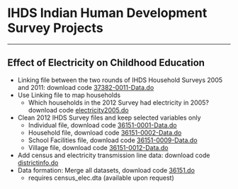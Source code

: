 # IHDS Indian Human Development Survey Projects

***

## Effect of Electricity on Childhood Education

- Linking file between the two rounds of IHDS Household Surveys 2005 and 2011: download code [37382-0011-Data.do](https://raw.githubusercontent.com/sureshlazaruspaul/ihds/main/stata-codes/37382-0011-Data.do)
- Use Linking file to map households
    - Which households in the 2012 Survey had electricity in 2005? download code [electricity2005.do](https://raw.githubusercontent.com/sureshlazaruspaul/ihds/main/stata-codes/electricity2005.do)
- Clean 2012 IHDS Survey files and keep selected variables only
    - Individual file, download code [36151-0001-Data.do](https://raw.githubusercontent.com/sureshlazaruspaul/ihds/main/stata-codes/36151-0001-Data.do)
    - Household file, download code [36151-0002-Data.do](https://raw.githubusercontent.com/sureshlazaruspaul/ihds/main/stata-codes/36151-0002-Data.do)
    - School Facilities file, download code [36151-0009-Data.do](https://raw.githubusercontent.com/sureshlazaruspaul/ihds/main/stata-codes/36151-0009-Data.do)
    - Village file, download code [36151-0012-Data.do](https://raw.githubusercontent.com/sureshlazaruspaul/ihds/main/stata-codes/36151-0012-Data.do)
- Add census and electricity transmission line data: download code [districtinfo.do](https://raw.githubusercontent.com/sureshlazaruspaul/ihds/main/stata-codes/districtinfo.do)
- Data formation: Merge all datasets, download code [36151.do](https://raw.githubusercontent.com/sureshlazaruspaul/ihds/main/stata-codes/36151.do)
    - requires census_elec.dta (available upon request) 

